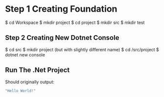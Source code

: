 # Step 1  Creating Foundation

$ cd Workspace
$ mkdir project
$ cd project
$ mkdir src
$ mkdir test

## Step 2 Creating New Dotnet Console

$ cd src
$ mkdir project (but with slightly different name)
$ cd /src/project
$ dotnet new console


## Run The .Net Project

Should originally output:
```bash
"Hello World!"
```
